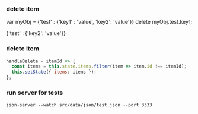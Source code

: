 ### delete item

var myObj = {'test' : {'key1' : 'value', 'key2': 'value'}}
delete myObj.test.key1;

{'test' : {'key2': 'value'}}

### delete item

```js
handleDelete = itemId => {
  const items = this.state.items.filter(item => item.id !== itemId);
  this.setState({ items: items });
};
```

### run server for tests

```
json-server --watch src/data/json/test.json --port 3333
```
